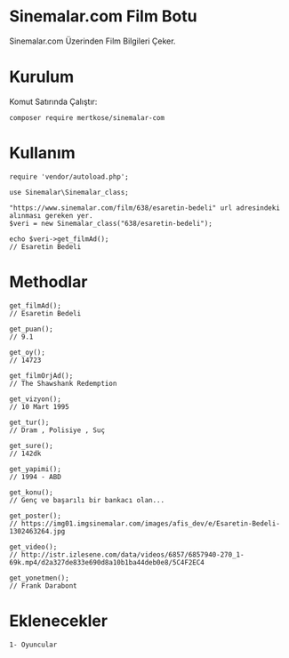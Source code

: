 # Sinemalar.com Film Botu
Sinemalar.com Üzerinden Film Bilgileri Çeker.

# Kurulum
Komut Satırında Çalıştır:
```
composer require mertkose/sinemalar-com
```
# Kullanım
```
require 'vendor/autoload.php';

use Sinemalar\Sinemalar_class;

"https://www.sinemalar.com/film/638/esaretin-bedeli" url adresindeki alınması gereken yer.
$veri = new Sinemalar_class("638/esaretin-bedeli");

echo $veri->get_filmAd();
// Esaretin Bedeli
```

# Methodlar
```
get_filmAd();
// Esaretin Bedeli

get_puan();
// 9.1

get_oy();
// 14723

get_filmOrjAd();
// The Shawshank Redemption

get_vizyon();
// 10 Mart 1995

get_tur();
// Dram , Polisiye , Suç

get_sure();
// 142dk

get_yapimi();
// 1994 - ABD

get_konu();
// Genç ve başarılı bir bankacı olan...

get_poster();
// https://img01.imgsinemalar.com/images/afis_dev/e/Esaretin-Bedeli-1302463264.jpg

get_video();
// http://istr.izlesene.com/data/videos/6857/6857940-270_1-69k.mp4/d2a327de833e690d8a10b1ba44deb0e8/5C4F2EC4

get_yonetmen();
// Frank Darabont

```
# Eklenecekler
```
1- Oyuncular

